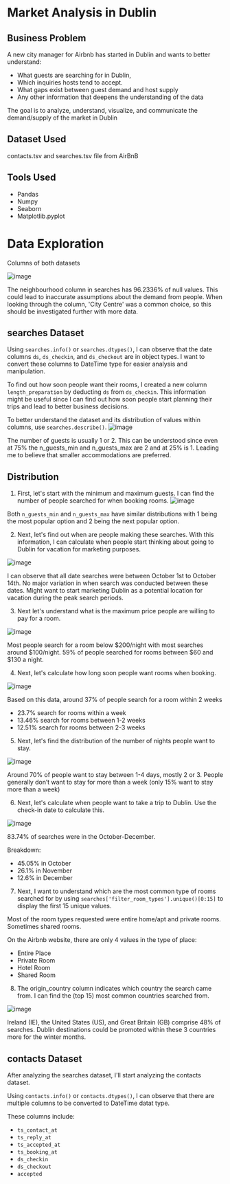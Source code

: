 # Market Analysis in Dublin

## Business Problem
A new city manager for Airbnb has started in Dublin and wants to better understand:
- What guests are searching for in Dublin,
- Which inquiries hosts tend to accept.
- What gaps exist between guest demand and host supply
- Any other information that deepens the understanding of the data

The goal is to analyze, understand, visualize, and communicate the demand/supply of the market in Dublin

## Dataset Used
contacts.tsv and searches.tsv file from AirBnB

## Tools Used
- Pandas
- Numpy
- Seaborn
- Matplotlib.pyplot

# Data Exploration
Columns of both datasets

![image](https://user-images.githubusercontent.com/65124287/210721551-c67a3b3c-9cdf-4da0-b07d-388a9f5244f7.png)

The neighbourhood column in searches has 96.2336% of null values. This could lead to inaccurate assumptions about the demand from people. When looking through the column, 'City Centre' was a common choice, so this should be investigated further with more data.

## searches Dataset
Using `searches.info()` or `searches.dtypes()`, I can observe that the date columns `ds`, `ds_checkin`, and `ds_checkout` are in object types. I want to convert these columns to DateTime type for easier analysis and manipulation.

To find out how soon people want their rooms, I created a new column `length_preparation` by deducting `ds` from `ds_checkin`. This information might be useful since I can find out how soon people start planning their trips and lead to better business decisions. 


To better understand the dataset and its distribution of values within columns, use `searches.describe()`.
![image](https://user-images.githubusercontent.com/65124287/210722800-3fc9c538-e69d-4566-ba26-05d100873bab.png)

The number of guests is usually 1 or 2. This can be understood since even at 75% the n_guests_min and n_guests_max are 2 and at 25% is 1. Leading me to believe that smaller accommodations are preferred.

## Distribution
1) First, let's start with the minimum and maximum guests. I can find the number of people searched for when booking rooms.
![image](https://user-images.githubusercontent.com/65124287/210723112-20c9ab12-cde3-4aab-b222-3188e0b2666d.png)

Both `n_guests_min` and `n_guests_max` have similar distributions with 1 being the most popular option and 2 being the next popular option.

2) Next, let's find out when are people making these searches. With this information, I can calculate when people start thinking about going to Dublin for vacation for marketing purposes.

![image](https://user-images.githubusercontent.com/65124287/210723603-80c37611-375c-4364-80f5-e9a4fe1bb7b0.png)

I can observe that all date searches were between October 1st to October 14th. No major variation in when search was conducted between these dates.
Might want to start marketing Dublin as a potential location for vacation during the peak search periods.

3) Next let's understand what is the maximum price people are willing to pay for a room.

![image](https://user-images.githubusercontent.com/65124287/210723770-94826821-3105-492e-82d4-eeff9b7f8ada.png)

Most people search for a room below $200/night with most searches around $100/night. 59% of people searched for rooms between $60 and $130 a night.

4) Next, let's calculate how long soon people want rooms when booking.

![image](https://user-images.githubusercontent.com/65124287/210725139-6b4d9df5-8e63-4bd9-97e8-a78435210774.png)

Based on this data, around 37% of people search for a room within 2 weeks
- 23.7% search for rooms within a week
- 13.46% search for rooms between 1-2 weeks
- 12.51% search for rooms between 2-3 weeks

5) Next, let's find the distribution of the number of nights people want to stay.

![image](https://user-images.githubusercontent.com/65124287/210726702-716b4787-ff4b-4889-94cb-ea126617b99c.png)

Around 70% of people want to stay between 1-4 days, mostly 2 or 3.
People generally don’t want to stay for more than a week (only 15% want to stay more than a week)

6) Next, let's calculate when people want to take a trip to Dublin. Use the check-in date to calculate this.

![image](https://user-images.githubusercontent.com/65124287/210726900-cb96395c-0148-455a-94be-01b35ba180e5.png)

83.74% of searches were in the October-December.

Breakdown:
- 45.05% in October
- 26.1% in November
- 12.6% in December

7) Next, I want to understand which are the most common type of rooms searched for by using `searches['filter_room_types'].unique()[0:15]` to display the first 15 unique values.

Most of the room types requested were entire home/apt and private rooms. Sometimes shared rooms.

On the Airbnb website, there are only 4 values in the type of place:
- Entire Place
- Private Room
- Hotel Room
- Shared Room

8) The origin_country column  indicates which country the search came from. I can find the (top 15) most common countries searched from.

![image](https://user-images.githubusercontent.com/65124287/210728684-36934e75-f79e-4659-9d68-731e0a61de12.png)

Ireland (IE), the United States (US), and Great Britain (GB) comprise 48% of searches. Dublin destinations could be promoted within these 3 countries more for the winter months.

## contacts Dataset
After analyzing the searches dataset, I'll start analyzing the contacts dataset. 

Using `contacts.info()` or `contacts.dtypes()`, I can observe that there are multiple columns to be converted to DateTime datat type.

These columns include:
- `ts_contact_at`
- `ts_reply_at`
- `ts_accepted_at`
- `ts_booking_at`
- `ds_checkin`
- `ds_checkout`
- `accepted`
